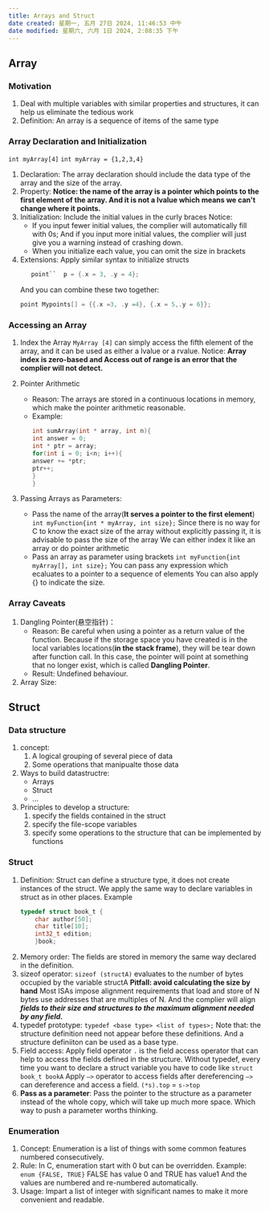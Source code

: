 ```yaml
---
title: Arrays and Struct
date created: 星期一, 五月 27日 2024, 11:46:53 中午
date modified: 星期六, 六月 1日 2024, 2:08:35 下午
---
```


## Array
### Motivation
1. Deal with multiple variables with similar properties and structures, it can help us eliminate the tedious work
2. Definition: An array is a sequence of items of the same type
### Array Declaration and Initialization
`int myArray[4]`
`int myArray = {1,2,3,4}`
1. Declaration:
   The array declaration should include the data type of the array and the size of the array.
2. Property:
   **Notice: the name of the array is a pointer which points to the first element of the array. And it is not a lvalue which means we can't change where it points.**
3. Initialization:
   Include the initial values in the curly braces
   Notice:
   - If you input fewer initial values, the complier will automatically fill with 0s; And if you input more initial values, the complier will just give you a warning instead of crashing down.
   - When you initialize each value, you can omit the size in brackets
4. Extensions: Apply similar syntax to initialize structs
   ```c
      point``  p = {.x = 3, .y = 4};
   ```
   And you can combine these two together:
   ```c
   point Mypoints[] = {{.x =3, .y =4}, {.x = 5,.y = 6}};
   ```

### Accessing an Array
1. Index the Array
   `MyArray [4]` can simply access the fifth element of the array, and it can be used as either a lvalue or a rvalue.
   Notice: **Array index is zero-based and Access out of range is an error that the complier will not detect.**
2. Pointer Arithmetic
   - Reason: The arrays are stored in a continuous locations in memory, which make the pointer arithmetic reasonable.
   - Example:
     ```c
     int sumArray(int * array, int n){
     int answer = 0;
     int * ptr = array;
     for(int i = 0; i<n; i++){
     answer += *ptr;
     ptr++;
     }
     }
     ```

3. Passing Arrays as Parameters:
   - Pass the name of the array(**It serves a pointer to the first element**)
     `int myFunction{int * myArray, int size};`
     Since there is no way for C to know the exact size of the array without explicitly passing it, it is advisable to pass the size of the array
     We can either index it like an array or do pointer arithmetic 
   - Pass an array as parameter using brackets
     `int myFunction{int myArray[], int size};`
     You can pass any expression which ecaluates to a pointer to a sequence of elements
     You can also apply {} to indicate the size.
### Array Caveats
1. Dangling Pointer(悬空指针)：
   - Reason: Be careful when using a pointer as a return value of the function. Because if the storage space you have created is in the local variables locations(**in the stack frame**), they will be tear down after function call. In this case, the pointer will point at something that no longer exist, which is called **Dangling Pointer**.
   - Result: Undefined behaviour.
2. Array Size:
   
   
## Struct
### Data structure
1. concept:
   1. A logical grouping of several piece of data
   2. Some operations that manipualte those data
2. Ways to build datastructre:
   - Arrays
   - Struct
   - ...
3. Principles to develop a structure:
   1. specify the fields contained in the struct
   2. specify the file-scope variables
   3. specify some operations to the structure that can be implemented by functions
### Struct
1. Definition:
   Struct can define a structure type, it does not create instances of the struct. We apply the same way to declare variables in struct as in other places.
   Example
   ```c
   typedef struct book_t {
	   char author[50];
	   char title[10];
	   int32_t edition;
	   }book;
	``` 
2. Memory order:
   The fields are stored in memory the same way declared in the definition.
3. sizeof operator:
   `sizeof (structA)` evaluates to the number of bytes occupied by the variable structA
   **Pitfall: avoid calculating the size by hand**
   Most ISAs impose alignment requirements that load and store of N bytes use addresses that are multiples of N. And the complier will align ***fields to their size and structures to the maximum alignment needed by any field.***
4. typedef prototype:
   `typedef <base type> <list of types>;`
   Note that: the structure definition need not appear before these definitions.
   And a structure definiiton can be used as a base type.
5. Field access:
   Apply field operator
   `.` is the field access operator that can help to access the fields defined in the structure.
   Without typedef, every time you want to declare a struct variable you have to code like `struct book_t bookA`
   Apply `—>` operator to access fields after dereferencing
   `—>` can dereference and access a field. `(*s).top` = `s->top`
6. **Pass as a parameter**:
   Pass the pointer to the structure as a parameter instead of the whole copy, which will take up much more space.
   Which way to push a parameter worths thinking.
### Enumeration
1. Concept:
   Enumeration is a list of things with some common features numbered consecutively.
2. Rule:
   In C, enumeration start with 0 but can be overridden.
   Example: `enum {FALSE, TRUE}` FALSE has value 0 and TRUE has value1
   And the values are numbered and re-numbered automatically.
3. Usage:
   Impart a list of integer with significant names to make it more convenient and readable.
